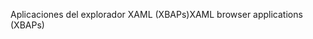<span data-ttu-id="80548-101">Aplicaciones del explorador XAML (XBAPs)</span><span class="sxs-lookup"><span data-stu-id="80548-101">XAML browser applications (XBAPs)</span></span>